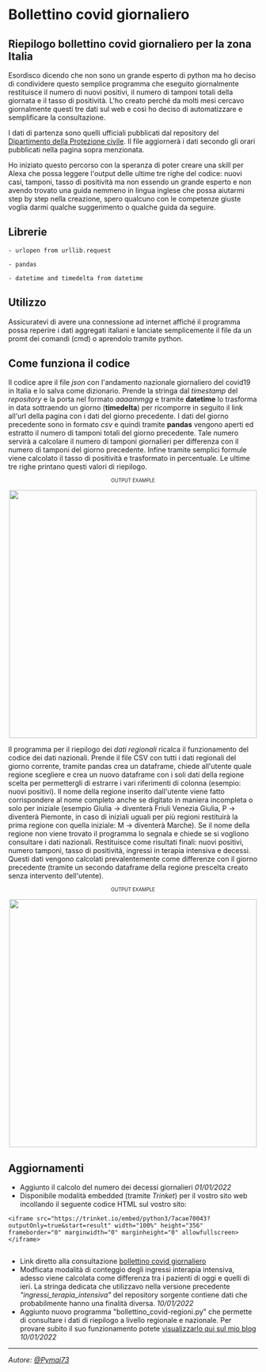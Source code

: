 # Bollettino covid giornaliero
## Riepilogo bollettino covid giornaliero per la zona Italia

Esordisco dicendo che non sono un grande esperto di python ma ho deciso di condividere questo semplice programma che eseguito giornalmente restituisce il numero di nuovi positivi, il numero di tamponi totali della giornata e il tasso di positività. L'ho creato perché da molti mesi cercavo giornalmente questi tre dati sul web e così ho deciso di automatizzare e semplificare la consultazione.

I dati di partenza sono quelli ufficiali pubblicati dal repository del [Dipartimento della Protezione civile](https://github.com/pcm-dpc/COVID-19). 
Il file aggiornerà i dati secondo gli orari pubblicati nella pagina sopra menzionata.

Ho iniziato questo percorso con la speranza di poter creare una skill per Alexa che possa leggere l'output delle ultime tre righe del codice: nuovi casi, tamponi, tasso di positività ma non essendo un grande esperto e non avendo trovato una guida nemmeno in lingua inglese che possa aiutarmi step by step nella creazione, spero qualcuno con le competenze giuste voglia darmi qualche suggerimento o qualche guida da seguire.

## Librerie 
<code>- urlopen from urllib.request</code>

<code>- pandas</code>

<code>- datetime and timedelta from datetime</code>

## Utilizzo
Assicuratevi di avere una connessione ad internet affiché il programma possa reperire i dati aggregati italiani e lanciate semplicemente il file da un promt dei comandi (cmd) o aprendolo tramite python.
  
## Come funziona il codice
Il codice apre il file *json* con l'andamento nazionale giornaliero del covid19 in Italia e lo salva come dizionario. Prende la stringa dal *timestamp* del *repository* e la porta nel formato *aaaammgg* e tramite **datetime** lo trasforma in data sottraendo un giorno (**timedelta**) per ricomporre in seguito il link all'url della pagina con i dati del giorno precedente. I dati del giorno precedente sono in formato *csv* e quindi tramite **pandas** vengono aperti ed estratto il numero di tamponi totali del giorno precedente. Tale numero servirà a calcolare il numero di tamponi giornalieri per differenza con il numero di tamponi del giorno precedente. Infine tramite semplici formule viene calcolato il tasso di positività e trasformato in percentuale. Le ultime tre righe printano questi valori di riepilogo.
<p align="center"><sub><sup>OUTPUT EXAMPLE</sup></sub>
<p align="center"><img src="https://i.ibb.co/nMq5PPX/cmd.png&s=50" width="500" height="500"></p></center>

Il programma per il riepilogo dei *dati regionali* ricalca il funzionamento del codice dei dati nazionali. Prende il file CSV con tutti i dati regionali del giorno corrente, tramite pandas crea un dataframe, chiede all'utente quale regione scegliere e crea un nuovo dataframe con i soli dati della regione scelta per permettergli di estrarre i vari riferimenti di colonna (esempio: nuovi positivi). Il nome della regione inserito dall'utente viene fatto corrispondere al nome completo anche se digitato in maniera incompleta o solo per iniziale (esempio Giulia -> diventerà Friuli Venezia Giulia, P -> diventerà Piemonte, in caso di iniziali uguali per più regioni restituirà la prima regione con quella iniziale: M -> diventerà Marche). Se il nome della regione non viene trovato il programma lo segnala e chiede se si vogliono consultare i dati nazionali.
Restituisce come risultati finali: nuovi positivi, numero tamponi, tasso di positività, ingressi in terapia intensiva e decessi. Questi dati vengono calcolati prevalentemente come differenze con il giorno precedente (tramite un secondo dataframe della regione prescelta creato senza intervento dell'utente).
<p align="center"><sub><sup>OUTPUT EXAMPLE</sup></sub>
<p align="center"><img src="https://i.ibb.co/fMXqnTx/bollettino-regionale.jpg&s=50" width="500" height="500"></p></center>

## Aggiornamenti
- Aggiunto il calcolo del numero dei decessi giornalieri *01/01/2022*
- Disponibile modalità embedded (tramite *Trinket*) per il vostro sito web incollando il seguente codice HTML sul vostro sito:
```
<iframe src="https://trinket.io/embed/python3/7acae70043?outputOnly=true&start=result" width="100%" height="356" frameborder="0" marginwidth="0" marginheight="0" allowfullscreen></iframe>


```
- Link diretto alla consultazione [bollettino covid giornaliero](https://pcwizard-italia.blogspot.com/2022/01/riepilogo-bollettino-covid-giornaliero.html)
- Modficata modalità di conteggio degli ingressi interapia intensiva, adesso viene calcolata come differenza tra i pazienti di oggi e quelli di ieri. La stringa dedicata che utilizzavo nella versione precedente *"ingressi_terapia_intensiva"* del repository sorgente contiene dati che probabilmente hanno una finalità diversa. *10/01/2022*
- Aggiunto nuovo programma "bollettino_covid-regioni.py" che permette di consultare i dati di riepilogo a livello regionale e nazionale. Per provare subito il suo funzionamento potete [visualizzarlo qui sul mio blog](https://pcwizard-italia.blogspot.com/2022/01/riepilogo-bollettino-covid-regionale-e.html) *10/01/2022*

<hr>

*Autore: [@Pymai73](https://github.com/Pymai73)*
